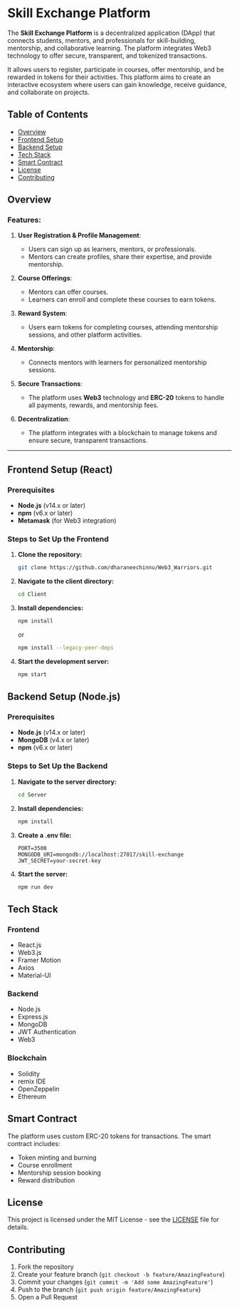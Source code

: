 # Skill Exchange Platform

The **Skill Exchange Platform** is a decentralized application (DApp) that connects students, mentors, and professionals for skill-building, mentorship, and collaborative learning. The platform integrates Web3 technology to offer secure, transparent, and tokenized transactions. 

It allows users to register, participate in courses, offer mentorship, and be rewarded in tokens for their activities. This platform aims to create an interactive ecosystem where users can gain knowledge, receive guidance, and collaborate on projects.

## Table of Contents
- [Overview](#overview)
- [Frontend Setup](#frontend-setup)
- [Backend Setup](#backend-setup)
- [Tech Stack](#tech-stack)
- [Smart Contract](#smart-contract)
- [License](#license)
- [Contributing](#contributing)

## Overview

### Features:
1. **User Registration & Profile Management**: 
   - Users can sign up as learners, mentors, or professionals.
   - Mentors can create profiles, share their expertise, and provide mentorship.

2. **Course Offerings**:
   - Mentors can offer courses.
   - Learners can enroll and complete these courses to earn tokens.

3. **Reward System**:
   - Users earn tokens for completing courses, attending mentorship sessions, and other platform activities.

4. **Mentorship**:
   - Connects mentors with learners for personalized mentorship sessions.

5. **Secure Transactions**:
   - The platform uses **Web3** technology and **ERC-20** tokens to handle all payments, rewards, and mentorship fees.

6. **Decentralization**:
   - The platform integrates with a blockchain to manage tokens and ensure secure, transparent transactions.

---

## Frontend Setup (React)

### Prerequisites
- **Node.js** (v14.x or later)
- **npm** (v6.x or later)
- **Metamask** (for Web3 integration)

### Steps to Set Up the Frontend

1. **Clone the repository:**
   ```bash
   git clone https://github.com/dharaneechinnu/Web3_Warriors.git
   ```

2. **Navigate to the client directory:**
   ```bash
   cd Client
   ```

3. **Install dependencies:**
   ```bash
   npm install
   ```
   or
    ```bash
   npm install --legacy-peer-deps
   ```

4. **Start the development server:**
   ```bash
   npm start
   ```

## Backend Setup (Node.js)

### Prerequisites
- **Node.js** (v14.x or later)
- **MongoDB** (v4.x or later)
- **npm** (v6.x or later)

### Steps to Set Up the Backend

1. **Navigate to the server directory:**
   ```bash
   cd Server
   ```

2. **Install dependencies:**
   ```bash
   npm install
   ```

3. **Create a .env file:**
   ```
   PORT=3500
   MONGODB_URI=mongodb://localhost:27017/skill-exchange
   JWT_SECRET=your-secret-key
   ```

4. **Start the server:**
   ```bash
   npm run dev
   ```

## Tech Stack

### Frontend
- React.js
- Web3.js
- Framer Motion
- Axios
- Material-UI

### Backend
- Node.js
- Express.js
- MongoDB
- JWT Authentication
- Web3

### Blockchain
- Solidity
- remix IDE
- OpenZeppelin
- Ethereum

## Smart Contract

The platform uses custom ERC-20 tokens for transactions. The smart contract includes:

- Token minting and burning
- Course enrollment
- Mentorship session booking
- Reward distribution


## License

This project is licensed under the MIT License - see the [LICENSE](LICENSE) file for details.

## Contributing

1. Fork the repository
2. Create your feature branch (`git checkout -b feature/AmazingFeature`)
3. Commit your changes (`git commit -m 'Add some AmazingFeature'`)
4. Push to the branch (`git push origin feature/AmazingFeature`)
5. Open a Pull Request
